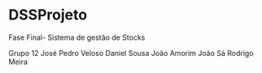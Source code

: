 # DSSProjeto

Fase Final- Sistema de gestão de Stocks

Grupo 12
José Pedro Veloso
Daniel Sousa
João Amorim
João Sá
Rodrigo Meira